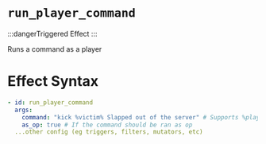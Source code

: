 # `run_player_command`
:::dangerTriggered Effect
:::

Runs a command as a player

# Effect Syntax
```yaml
- id: run_player_command
  args:
    command: "kick %victim% Slapped out of the server" # Supports %player% and %victim% as placeholders (victim will only be used if there is a player as a victim for this effect)
    as_op: true # If the command should be ran as op
  ...other config (eg triggers, filters, mutators, etc)
```